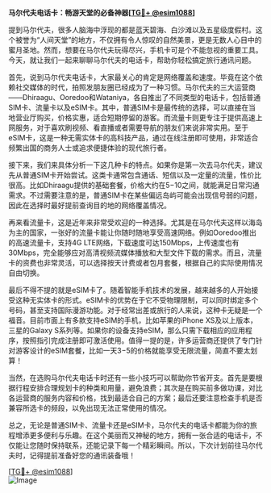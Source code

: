 **马尔代夫电话卡：畅游天堂的必备神器[[TG💪+ @esim1088](https://t.me/s/esim1088)]**

提到马尔代夫，很多人脑海中浮现的都是蓝天碧海、白沙滩以及五星级度假村。这个被誉为“人间天堂”的地方，不仅拥有令人惊叹的自然美景，更是无数人心目中的蜜月圣地。然而，想要在马尔代夫玩得尽兴，手机卡可是个不能忽视的重要工具。今天，就让我们一起来聊聊马尔代夫的电话卡，帮助你轻松搞定旅行通讯问题。

首先，说到马尔代夫电话卡，大家最关心的肯定是网络覆盖和速度。毕竟在这个依赖社交媒体的时代，拍照发朋友圈已经成为了一种习惯。马尔代夫的三大运营商——Dhiraagu、Ooredoo和Wataniya，各自推出了不同类型的电话卡，包括普通SIM卡、流量卡以及eSIM卡。其中，普通SIM卡是最传统的选择，可以直接在当地营业厅购买，价格实惠，适合短期停留的游客。而流量卡则更专注于提供高速上网服务，对于喜欢刷视频、看直播或者需要导航的朋友们来说非常实用。至于eSIM卡，这是一种无需实体卡的高科技产品，通过在线注册即可使用，非常适合频繁出国的商务人士或追求便捷体验的现代旅行者。

接下来，我们来具体分析一下这几种卡的特点。如果你是第一次去马尔代夫，建议先从普通SIM卡开始尝试。这类卡通常包含通话、短信以及一定量的流量，性价比很高。比如Dhiraagu提供的基础套餐，价格大约在$5-$10之间，就能满足日常沟通需求。不过需要注意的是，普通SIM卡在某些偏远岛屿可能会出现信号弱的问题，因此在选择时最好提前查询目的地的网络覆盖情况。

再来看流量卡，这是近年来非常受欢迎的一种选择。尤其是在马尔代夫这样以海岛为主的国家，一张好的流量卡能让你随时随地享受高速网络。例如Ooredoo推出的高速流量卡，支持4G LTE网络，下载速度可达150Mbps，上传速度也有30Mbps，完全能够应对高清视频流媒体播放和大型文件下载的需求。而且，流量卡的资费也非常灵活，可以选择按天计费或者包月套餐，根据自己的实际使用情况自由切换。

最后不得不提的就是eSIM卡了。随着智能手机技术的发展，越来越多的人开始接受这种无实体卡的形式。eSIM卡的优势在于它不受物理限制，可以同时绑定多个号码，甚至支持国际漫游功能。对于经常出差或旅行的人来说，这种卡无疑是一个福音。目前市面上有多款支持eSIM的手机，比如苹果的iPhone XS及以上版本，三星的Galaxy S系列等。如果你的设备支持eSIM，那么只需下载相应的应用程序，按照指引完成注册即可激活使用。值得一提的是，许多运营商还提供了专门针对游客设计的eSIM套餐，比如一天$3-$5的价格就能享受无限流量，简直不要太划算！

当然，在选购马尔代夫电话卡时还有一些小技巧可以帮助你节省开支。首先是要根据行程安排合理规划卡的种类和用量，避免浪费；其次是在购买前多做功课，对比各运营商的服务内容和价格，找到最适合自己的方案；最后还要注意检查手机是否兼容所选卡的频段，以免出现无法正常使用的情况。

总之，无论是普通SIM卡、流量卡还是eSIM卡，马尔代夫的电话卡都能为你的旅程增添更多便利与乐趣。在这个美丽而又神秘的地方，拥有一张合适的电话卡，不仅能让您随时保持联系，还能记录下每一个精彩瞬间。所以，下次计划前往马尔代夫时，记得提前准备好您的通讯装备哦！

[[TG💪+ @esim1088](https://t.me/s/esim1088)]  
![Image](https://i.postimg.cc/4NQfJmqS/Snipaste-2025-05-13-00-14-12.png)
